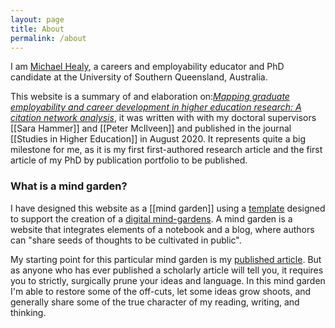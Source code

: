 ```yaml
---
layout: page
title: About
permalink: /about
---
```

I am [Michael Healy](www.mojohealy.com), a careers and employability educator and PhD candidate at the University of Southern Queensland, Australia. 

This website is a summary of and elaboration on:[*Mapping graduate employability and career development in higher education research: A citation network analysis*](https://www.tandfonline.com/doi/abs/10.1080/03075079.2020.1804851?journalCode=cshe20), it was written with with my doctoral supervisors [[Sara Hammer]] and [[Peter McIlveen]] and published in the journal [[Studies in Higher Education]] in August 2020. It represents quite a big milestone for me, as it is my first first-authored research article and the first article of my PhD by publication portfolio to be published. 

### What is a mind garden? 
I have designed this website as a [[mind garden]] using a [template](https://maximevaillancourt.com/blog/setting-up-your-own-digital-garden-with-jekyll) designed to support the creation of a [digital mind-gardens](https://nesslabs.com/digital-garden-set-up). A mind garden is a website that integrates elements of a notebook and a blog, where authors can "share seeds of thoughts to be cultivated in public". 

My starting point for this particular mind garden is my [published article](https://www.tandfonline.com/doi/full/10.1080/03075079.2020.1804851). But as anyone who has ever published a scholarly article will tell you, it requires you to strictly, surgically prune your ideas and language. In this mind garden I'm able to restore some of the off-cuts, let some ideas grow shoots, and generally share some of the true character of my reading, writing, and thinking.  

